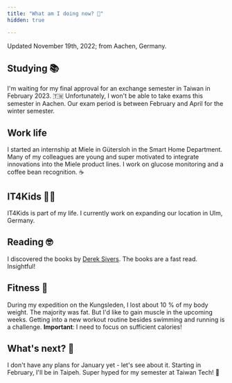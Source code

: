 ```yaml
---
title: "What am I doing now? 🤔"
hidden: true

---
```


Updated November 19th, 2022; from Aachen, Germany.

## Studying 📚

I'm waiting for my final approval for an exchange semester in Taiwan in February 2023. 🇹🇼 Unfortunately, I won't be able to take exams this semester in Aachen. Our exam period is between February and April for the winter semester. 

## Work life 

I started an internship at Miele in Gütersloh in the Smart Home Department. Many of my colleagues are young and super motivated to integrate innovations into the Miele product lines. I work on glucose monitoring and a coffee bean recognition. ☕️

## IT4Kids 🧑‍🏫

IT4Kids is part of my life. I currently work on expanding our location in Ulm, Germany.

## Reading 🤓

I discovered the books by [Derek Sivers](https://sive.rs). The books are a fast read. Insightful! 

## Fitness 💪

During my expedition on the Kungsleden, I lost about 10 % of my body weight. The majority was fat. But I'd like to gain muscle in the upcoming weeks. Getting into a new workout routine besides swimming and running is a challenge. **Important**: I need to focus on sufficient calories!

## What's next? 🔮

I don't have any plans for January yet - let's see about it. Starting in February, I'll be in Taipeh. Super hyped for my semester at Taiwan Tech! 🚀


